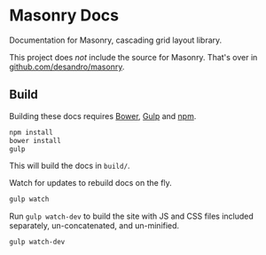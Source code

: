 # Masonry Docs

Documentation for Masonry, cascading grid layout library.

This project does _not_ include the source for Masonry. That's over in [github.com/desandro/masonry](https://github.com/desandro/masonry).

## Build

Building these docs requires [Bower](http://bower.io), [Gulp](http://gulpjs.com) and [npm](http://npmjs.org).

``` bash
npm install
bower install
gulp
```

This will build the docs in `build/`.

Watch for updates to rebuild docs on the fly.

``` bash
gulp watch
```

Run `gulp watch-dev` to build the site with JS and CSS files included separately, un-concatenated, and un-minified.

``` bash
gulp watch-dev
```

